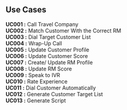 ## Use Cases
**UC001 :** Call Travel Company <br>
**UC002 :** Match Customer With the Correct RM<br>
**UC003 :** Dial Target Customer List<br>
**UC004 :** Wrap-Up Call <br>
**UC005 :** Update Customer Profile<br>
**UC006 :** Update Customer Score<br>
**UC007 :** Create/ Update RM Profile<br>
**UC008 :** Update RM Score<br>
**UC009 :** Speak to IVR<br>
**UC010 :** Rate Experience<br>
**UC011 :** Dial Customer Automatically<br>
**UC012 :** Generate Customer Target List<br>
**UC013 :** Generate Script<br>
